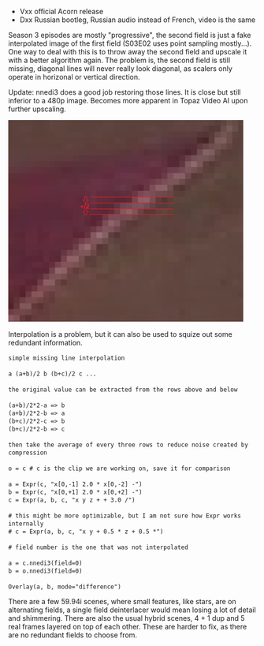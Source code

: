 * Vxx official Acorn release
* Dxx Russian bootleg, Russian audio instead of French, video is the same

Season 3 episodes are mostly "progressive", the second field is just a fake interpolated image of the first field (S03E02 uses point sampling mostly...). One way to deal with this is to throw away the second field and upscale it with a better algorithm again. The problem is, the second field is still missing, diagonal lines will never really look diagonal, as scalers only operate in horizonal or vertical direction. 

Update: nnedi3 does a good job restoring those lines. It is close but still inferior to a 480p image. Becomes more apparent in Topaz Video AI upon further upscaling.

![Missing field example](./missing_field.png)

Interpolation is a problem, but it can also be used to squize out some redundant information.

    simple missing line interpolation 
    
    a (a+b)/2 b (b+c)/2 c ...
    
    the original value can be extracted from the rows above and below
    
    (a+b)/2*2-a => b
    (a+b)/2*2-b => a
    (b+c)/2*2-c => b
    (b+c)/2*2-b => c
    
    then take the average of every three rows to reduce noise created by compression
    
    o = c # c is the clip we are working on, save it for comparison

    a = Expr(c, "x[0,-1] 2.0 * x[0,-2] -")
    b = Expr(c, "x[0,+1] 2.0 * x[0,+2] -")
    c = Expr(a, b, c, "x y z + + 3.0 /")
    
    # this might be more optimizable, but I am not sure how Expr works internally
    # c = Expr(a, b, c, "x y + 0.5 * z + 0.5 *")

    # field number is the one that was not interpolated
    
    a = c.nnedi3(field=0)
    b = o.nnedi3(field=0)

    Overlay(a, b, mode="difference")

There are a few 59.94i scenes, where small features, like stars, are on alternating fields, a single field deinterlacer would mean losing a lot of detail and shimmering. There are also the usual hybrid scenes, 4 + 1 dup and 5 real frames layered on top of each other. These are harder to fix, as there are no redundant fields to choose from.

